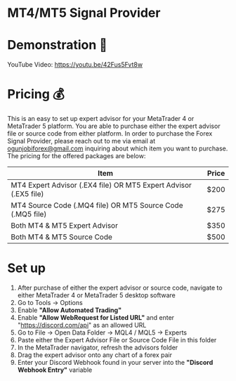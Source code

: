 # MT4/MT5 Signal Provider

# Demonstration 🎥

YouTube Video: https://youtu.be/42Fus5Fvt8w

# Pricing 💰

This is an easy to set up expert advisor for your MetaTrader 4 or MetaTrader 5 platform. You are able to purchase either the expert advisor file or source code from either platform. In order to purchase the Forex Signal Provider, please reach out to me via email at ogunjobiforex@gmail.com inquiring about which item you want to purchase. The pricing for the offered packages are below:

|Item  | Price |
| ------------- | ------------- |
| MT4 Expert Advisor (.EX4 file) OR MT5 Expert Advisor (.EX5 file)  | $200 |
| MT4 Source Code (.MQ4 file) OR MT5 Source Code (.MQ5 file) | $275 |
| Both MT4 & MT5 Expert Advisor | $350 |
| Both MT4 & MT5 Source Code | $500 |

# Set up

1. After purchase of either the expert advisor or source code, navigate to either MetaTrader 4 or MetaTrader 5 desktop software
2. Go to Tools -> Options
3. Enable **"Allow Automated Trading"**
4. Enable **"Allow WebRequest for Listed URL"** and enter "https://discord.com/api" as an allowed URL
5. Go to File -> Open Data Folder -> MQL4 / MQL5 -> Experts
6. Paste either the Expert Advisor File or Source Code File in this folder
7. In the MetaTrader navigator, refresh the advisors folder
8. Drag the expert advisor onto any chart of a forex pair
9. Enter your Discord Webhook found in your server into the **"Discord Webhook Entry"** variable
